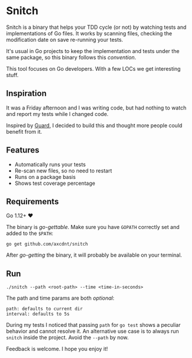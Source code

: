 # Snitch

Snitch is a binary that helps your TDD cycle (or not) by watching tests and implementations of Go files.
It works by scanning files, checking the modification date on save re-running your tests.

It's usual in Go projects to keep the implementation and tests under the same package, so this binary follows this _convention_.

This tool focuses on Go developers. With a few LOCs we get interesting stuff.

## Inspiration

It was a Friday afternoon and I was writing code, but had nothing to watch and report my tests while I changed code.

Inspired by [Guard](https://github.com/guard/guard), I decided to build this and thought more people could benefit from it.

## Features

- Automatically runs your tests
- Re-scan new files, so no need to restart
- Runs on a package basis
- Shows test coverage percentage

## Requirements

Go 1.12+ :heart:

The binary is _go-gettable_. Make sure you have `GOPATH` correctly set and added to the `$PATH`:

`go get github.com/axcdnt/snitch`

After _go-getting_ the binary, it will probably be available on your terminal.

## Run

`./snitch --path <root-path> --time <time-in-seconds>`

The path and time params are both _optional_:

```
path: defaults to current dir
interval: defaults to 5s
```

During my tests I noticed that passing `path` for `go test` shows a peculiar behavior and cannot resolve it. An alternative use case is to always run `snitch` inside the project. Avoid the `--path` by now.

Feedback is welcome. I hope you enjoy it!
